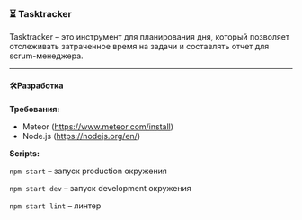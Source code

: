 ### ⏳ Tasktracker

Tasktracker – это инструмент для планирования дня, который позволяет отслеживать затраченное время на задачи и составлять отчет для scrum-менеджера.

------------


#### 🛠Разработка

**Требования:**
- Meteor (https://www.meteor.com/install)
- Node.js (https://nodejs.org/en/)


**Scripts:**

`npm start` – запуск production окружения

`npm start dev` – запуск development окружения

`npm start lint` – линтер
